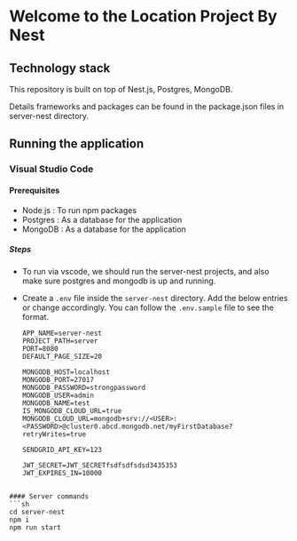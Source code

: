 # Welcome to the Location Project By Nest

## Technology stack

This repository is built on top of Nest.js, Postgres, MongoDB.


Details frameworks and packages can be found in the package.json files in server-nest directory.

## Running the application

### Visual Studio Code

#### Prerequisites

- Node.js : To run npm packages
- Postgres : As a database for the application
- MongoDB : As a database for the application

##### Steps

- To run via vscode, we should run the server-nest projects, and also make sure postgres and mongodb is up and running.
- Create a `.env` file inside the `server-nest` directory. Add the below entries or change accordingly. You can follow the `.env.sample` file to see the format.

  ```
  APP_NAME=server-nest
  PROJECT_PATH=server
  PORT=8080
  DEFAULT_PAGE_SIZE=20
  
  MONGODB_HOST=localhost
  MONGODB_PORT=27017
  MONGODB_PASSWORD=strongpassword
  MONGODB_USER=admin
  MONGODB_NAME=test
  IS_MONGODB_CLOUD_URL=true
  MONGODB_CLOUD_URL=mongodb+srv://<USER>:<PASSWORD>@cluster0.abcd.mongodb.net/myFirstDatabase?retryWrites=true
  
  SENDGRID_API_KEY=123
  
  JWT_SECRET=JWT_SECRETfsdfsdfsdsd3435353
  JWT_EXPIRES_IN=10000
```

#### Server commands
```sh
cd server-nest
npm i
npm run start
```
